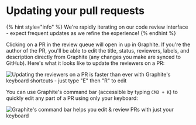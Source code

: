# Updating your pull requests

{% hint style="info" %}
We're rapidly iterating on our code review interface - expect frequent updates as we refine the experience!
{% endhint %}

Clicking on a PR in the review queue will open in up in Graphite.  If you're the author of the PR, you'll be able to edit the title, status, reviewers, labels, and description directly from Graphite (any changes you make are synced to GitHub).  Here's what it looks like to update the reviewers on a PR:

![Updating the reviewers on a PR is faster than ever with Graphite's keyboard shortcuts - just type "E" then "R" to edit](../../.gitbook/assets/reviewer\_dropdown\_updates.gif)

You can use Graphite's command bar (accessible by typing `CMD + K`) to quickly edit any part of a PR using only your keyboard:

![Graphite's command bar helps you edit & review PRs with just your keyboard](../../.gitbook/assets/command\_bar\_100.gif)
